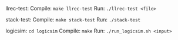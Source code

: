 llrec-test:
Compile: `make llrec-test`
Run: `./llrec-test <file>`

stack-test:
Compile: `make stack-test`
Run: `./stack-test`

logicsim:
`cd logicsim`
Compile: `make`
Run: `./run_logicsim.sh <input>`
